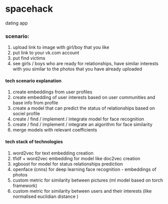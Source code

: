 # spacehack
dating app


### scenario:
1. upload link to image with girl/boy that you like
2. put link to your vk.com account 
3. put find victims 
4. see girls / boys who are ready for relationships,
   have similar interests with you 
   similar to the photos that you have already uploaded


#### tech scenario explanation

1. create embeddings from user profiles
2. create embedding of user interests based on user communities and base info from profile
3. create a model that can predict the status of relationships based on sociel profile
4. create / find / implement / integrate model for face recognition
5. create / find / implement / integrate an algorithm for face similarity 
6. merge models with relevant coefficients


#### tech stack of technologies

1. word2vec for text embedding creation 
2. tfidf + word2vec embedding for model like doc2vec creation
3. xgboost for model for status relationships prediction
4. openface (cnns) for deep learning face recognition - embeddings of photos
6. custom metric for similarity between pictures (ml model based on torch framework)
7. custom metric for similarity between users and their interests (like normalised euclidian distance )
